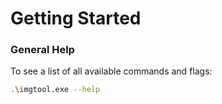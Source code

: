 # Getting Started

### General Help

To see a list of all available commands and flags:

```bash
.\imgtool.exe --help
```
